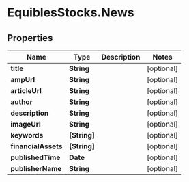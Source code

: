 # EquiblesStocks.News

## Properties
Name | Type | Description | Notes
------------ | ------------- | ------------- | -------------
**title** | **String** |  | [optional] 
**ampUrl** | **String** |  | [optional] 
**articleUrl** | **String** |  | [optional] 
**author** | **String** |  | [optional] 
**description** | **String** |  | [optional] 
**imageUrl** | **String** |  | [optional] 
**keywords** | **[String]** |  | [optional] 
**financialAssets** | **[String]** |  | [optional] 
**publishedTime** | **Date** |  | [optional] 
**publisherName** | **String** |  | [optional] 
